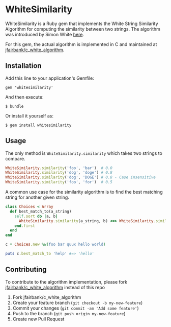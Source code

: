# WhiteSimilarity

WhiteSimilarity is a Ruby gem that implements the White String Similarity Algorithm for computing the similarity between two strings. The algorithm was introduced by Simon White [here](http://www.catalysoft.com/articles/StrikeAMatch.html).

For this gem, the actual algorithm is implemented in C and maintained at [jfairbank/c_white_algorithm](https://github.com/jfairbank/c_white_similarity).

## Installation

Add this line to your application's Gemfile:

    gem 'whitesimilarity'

And then execute:

    $ bundle

Or install it yourself as:

    $ gem install whitesimilarity

## Usage

The only method is `WhiteSimilarity.similarity` which takes two strings to compare.

```ruby
WhiteSimilarity.similarity('foo', 'bar')  # 0.0
WhiteSimilarity.similarity('dog', 'doge') # 0.8
WhiteSimilarity.similarity('dog', 'DOGE') # 0.8 - Case insensitive
WhiteSimilarity.similarity('foo', 'for')  # 0.5
```

A common use case for the similarity algorithm is to find the best matching string for another given string.

```ruby
class Choices < Array
  def best_match_to(a_string)
    self.sort do |a, b|
      WhiteSimilarity.similarity(a_string, b) <=> WhiteSimilarity.similarity(a_string, a)
    end.first
  end
end

c = Choices.new %w(foo bar quux hello world)

puts c.best_match_to 'help' #=> 'hello'
```

## Contributing

To contribute to the algorithm implementation, please fork [jfairbank/c_white_algorithm](https://github.com/jfairbank/c_white_similarity) instead of this repo

1. Fork jfairbank/c_white_algorithm
2. Create your feature branch (`git checkout -b my-new-feature`)
3. Commit your changes (`git commit -am 'Add some feature'`)
4. Push to the branch (`git push origin my-new-feature`)
5. Create new Pull Request
